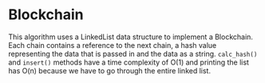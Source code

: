 # Blockchain

This algorithm uses a LinkedList data structure to implement a Blockchain. Each chain contains a reference to the next chain, a hash value representing the data that is passed in and the data as a string. `calc_hash()` and `insert()` methods have a time complexity of O(1) and printing the list has O(n) because we have to go through the entire linked list.

